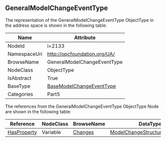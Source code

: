 <!-- objecttype -->
## GeneralModelChangeEventType
  
<!-- end of text -->
The representation of the GeneralModelChangeEventType ObjectType in the address space is shown in the following table:  

|Name|Attribute|
|---|---|
|NodeId|i=2133|
|NamespaceUri|http://opcfoundation.org/UA/|
|BrowseName|GeneralModelChangeEventType|
|NodeClass|ObjectType|
|IsAbstract|True|
|BaseType|[BaseModelChangeEventType](../../../Part5/ObjectTypes/BaseModelChangeEventType/readme.md)|
|Categories|Part5|

The references from the GeneralModelChangeEventType ObjectType Node are shown in the following table:  

|Reference|NodeClass|BrowseName|DataType|TypeDefinition|ModellingRule|
|---|---|---|---|---|---|
|[HasProperty](../../../Part3/ReferenceTypes/HasProperty/readme.md)|Variable|[Changes](#Changes)|[ModelChangeStructureDataType](../../../Part5/DataTypes/ModelChangeStructureDataType/readme.md)[]|[PropertyType](../../Part5/VariableTypes/PropertyType/readme.md)|[Mandatory](../../Objects/Mandatory/readme.md)|


